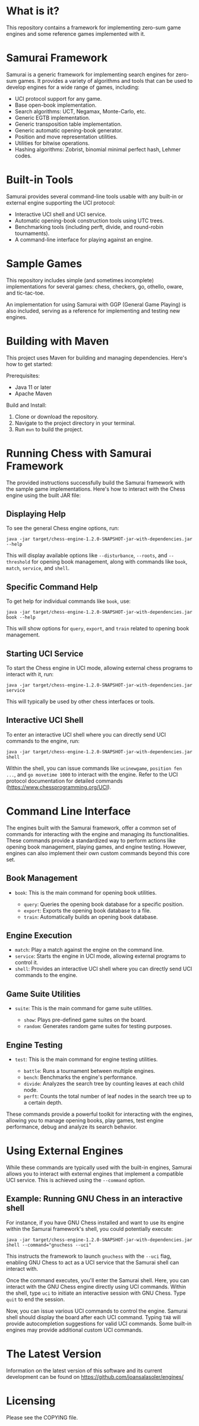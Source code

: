 What is it?
===========

This repository contains a framework for implementing zero-sum game
engines and some reference games implemented with it.

Samurai Framework
=================

Samurai is a generic framework for implementing search engines for
zero-sum games. It provides a variety of algorithms and tools that can
be used to develop engines for a wide range of games, including:

* UCI protocol support for any game.
* Base open-book implementation.
* Search algorithms: UCT, Negamax, Monte-Carlo, etc.
* Generic EGTB implementation.
* Generic transposition table implementation.
* Generic automatic opening-book generator.
* Position and move representation utilities.
* Utilities for bitwise operations.
* Hashing algorithms: Zobrist, binomial minimal perfect hash, Lehmer codes.

Built-in Tools
==============

Samurai provides several command-line tools usable with any built-in or
external engine supporting the UCI protocol:

* Interactive UCI shell and UCI service.
* Automatic opening-book construction tools using UTC trees.
* Benchmarking tools (including perft, divide, and round-robin tournaments).
* A command-line interface for playing against an engine.

Sample Games
============

This repository includes simple (and sometimes incomplete)
implementations for several games: chess, checkers, go, othello, oware,
and tic-tac-toe.

An implementation for using Samurai with GGP (General Game Playing) is
also included, serving as a reference for implementing and testing new
engines.

Building with Maven
===================

This project uses Maven for building and managing dependencies. Here's
how to get started:

Prerequisites:

* Java 11 or later
* Apache Maven

Build and Install:

1. Clone or download the repository.
2. Navigate to the project directory in your terminal.
3. Run ```mvn``` to build the project.

Running Chess with Samurai Framework
====================================

The provided instructions successfully build the Samurai framework with
the sample game implementations. Here's how to interact with the Chess
engine using the built JAR file:

## Displaying Help

To see the general Chess engine options, run:

```
java -jar target/chess-engine-1.2.0-SNAPSHOT-jar-with-dependencies.jar --help
```

This will display available options like ```--disturbance```, ```--roots```,
and ```--threshold``` for opening book management, along with commands
like ```book```, ```match```, ```service```, and ```shell```.

## Specific Command Help

To get help for individual commands like ```book```, use:

```
java -jar target/chess-engine-1.2.0-SNAPSHOT-jar-with-dependencies.jar book --help
```

This will show options for ```query```, ```export```, and ```train```
related to opening book management.

## Starting UCI Service

To start the Chess engine in UCI mode, allowing external chess programs
to interact with it, run:

```
java -jar target/chess-engine-1.2.0-SNAPSHOT-jar-with-dependencies.jar service
```

This will typically be used by other chess interfaces or tools.

## Interactive UCI Shell

To enter an interactive UCI shell where you can directly send UCI
commands to the engine, run:

```
java -jar target/chess-engine-1.2.0-SNAPSHOT-jar-with-dependencies.jar shell
```

Within the shell, you can issue commands like ```ucinewgame```,
```position fen ...```, and ```go movetime 1000``` to interact with the
engine. Refer to the UCI protocol documentation for detailed commands
(https://www.chessprogramming.org/UCI).

Command Line Interface
======================

The engines built with the Samurai framework, offer a common set of
commands for interacting with the engine and managing its functionalities.
These commands provide a standardized way to perform actions like opening
book management, playing games, and engine testing. However, engines can
also implement their own custom commands beyond this core set.

## Book Management

* ```book```: This is the main command for opening book utilities.

    * ```query```: Queries the opening book database for a specific position.
    * ```export```: Exports the opening book database to a file.
    * ```train```: Automatically builds an opening book database.

## Engine Execution

* ```match```: Play a match against the engine on the command line.
* ```service```: Starts the engine in UCI mode, allowing external programs
  to control it.
* ```shell```: Provides an interactive UCI shell where you can directly send
  UCI commands to the engine.

## Game Suite Utilities

* ```suite```: This is the main command for game suite utilities.

    * ```show```: Plays pre-defined game suites on the board.
    * ```random```: Generates random game suites for testing purposes.

## Engine Testing

* ```test```: This is the main command for engine testing utilities.

    * ```battle```: Runs a tournament between multiple engines.
    * ```bench```: Benchmarks the engine's performance.
    * ```divide```: Analyzes the search tree by counting leaves at each child node.
    * ```perft```: Counts the total number of leaf nodes in the search tree
      up to a certain depth.

These commands provide a powerful toolkit for interacting with the
engines, allowing you to manage opening books, play games, test engine
performance, debug and analyze its search behavior.

Using External Engines
======================

While these commands are typically used with the built-in engines, Samurai
allows you to interact with external engines that implement a compatible
UCI service. This is achieved using the ```--command``` option.

## Example: Running GNU Chess in an interactive shell

For instance, if you have GNU Chess installed and want to use its engine
within the Samurai framework's shell, you could potentially execute:

```
java -jar target/chess-engine-1.2.0-SNAPSHOT-jar-with-dependencies.jar shell --command="gnuchess --uci"
```

This instructs the framework to launch ```gnuchess``` with the ```--uci```
flag, enabling GNU Chess to act as a UCI service that the Samurai shell
can interact with.

Once the command executes, you'll enter the Samurai shell. Here, you can
interact with the GNU Chess engine directly using UCI commands. Within
the shell, type ```uci``` to initiate an interactive session with GNU
Chess. Type ```quit``` to end the session.

Now, you can issue various UCI commands to control the engine. Samurai
shell should display the board after each UCI command. Typing ```TAB```
will provide autocompletion suggestions for valid UCI commands. Some
built-in engines may provide additional custom UCI commands.

The Latest Version
==================

Information on the latest version of this software and its current
development can be found on https://github.com/joansalasoler/engines/

Licensing
=========

Please see the COPYING file.
